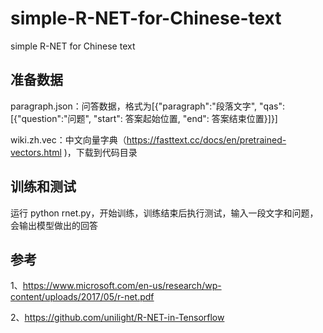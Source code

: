 # simple-R-NET-for-Chinese-text
simple R-NET for Chinese text

准备数据
---

paragraph.json：问答数据，格式为[{"paragraph":"段落文字", "qas":[{"question":"问题", "start": 答案起始位置, "end": 答案结束位置}]}]

wiki.zh.vec：中文向量字典（https://fasttext.cc/docs/en/pretrained-vectors.html )，下载到代码目录

训练和测试
---
运行 python rnet.py，开始训练，训练结束后执行测试，输入一段文字和问题，会输出模型做出的回答


参考
---

1、https://www.microsoft.com/en-us/research/wp-content/uploads/2017/05/r-net.pdf

2、https://github.com/unilight/R-NET-in-Tensorflow
